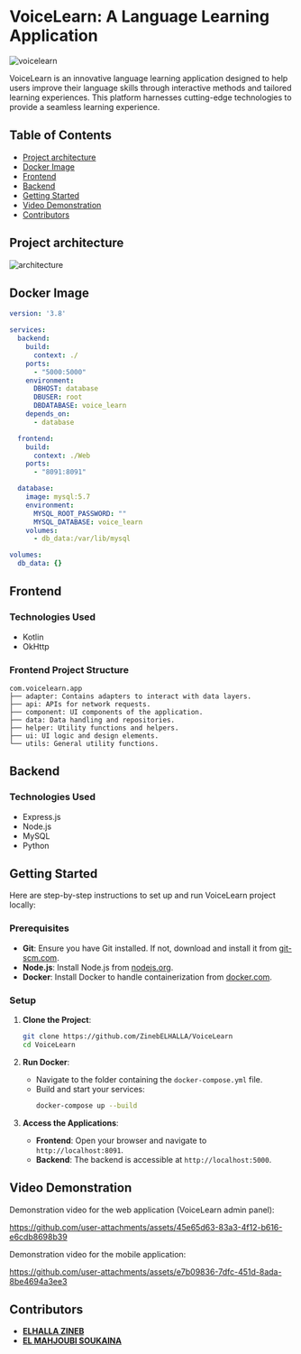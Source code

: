 # VoiceLearn: A Language Learning Application
![voicelearn](https://github.com/user-attachments/assets/2fe100d2-a61f-41f2-93f2-cbb0713c4432)


VoiceLearn is an innovative language learning application designed to help users improve their language skills through interactive methods and tailored learning experiences. This platform harnesses cutting-edge technologies to provide a seamless learning experience.

## Table of Contents
- [Project architecture](#architecture)
- [Docker Image](#docker-image)
- [Frontend](#frontend)
- [Backend](#backend)
- [Getting Started](#getting-started)
- [Video Demonstration](#video-demonstration)
- [Contributors](#Contributors)

## Project architecture

![architecture](https://github.com/user-attachments/assets/13c45c72-9641-410f-b9ba-43d293948ebb)


## Docker Image

```yaml
version: '3.8'

services:
  backend:
    build:
      context: ./
    ports:
      - "5000:5000"
    environment:
      DBHOST: database
      DBUSER: root
      DBDATABASE: voice_learn
    depends_on:
      - database

  frontend:
    build:
      context: ./Web
    ports:
      - "8091:8091"

  database:
    image: mysql:5.7
    environment:
      MYSQL_ROOT_PASSWORD: ""
      MYSQL_DATABASE: voice_learn
    volumes:
      - db_data:/var/lib/mysql

volumes:
  db_data: {}
```

## Frontend

### Technologies Used
- Kotlin
- OkHttp

### Frontend Project Structure
```
com.voicelearn.app
├── adapter: Contains adapters to interact with data layers.
├── api: APIs for network requests.
├── component: UI components of the application.
├── data: Data handling and repositories.
├── helper: Utility functions and helpers.
├── ui: UI logic and design elements.
└── utils: General utility functions.
```

## Backend

### Technologies Used
- Express.js
- Node.js
- MySQL
- Python

## Getting Started

Here are step-by-step instructions to set up and run  VoiceLearn project locally:

### Prerequisites
- **Git**: Ensure you have Git installed. If not, download and install it from [git-scm.com](https://git-scm.com).
- **Node.js**: Install Node.js from [nodejs.org](https://nodejs.org).
- **Docker**: Install Docker to handle containerization from [docker.com](https://www.docker.com).

### Setup

1. **Clone the Project**:
   ```bash
   git clone https://github.com/ZinebELHALLA/VoiceLearn
   cd VoiceLearn
   ```

2. **Run Docker**:
   - Navigate to the folder containing the `docker-compose.yml` file.
   - Build and start your services:
     ```bash
     docker-compose up --build
     ```

3. **Access the Applications**:
   - **Frontend**: Open your browser and navigate to `http://localhost:8091`.
   - **Backend**: The backend is accessible at `http://localhost:5000`.



## Video Demonstration

Demonstration video for the web application (VoiceLearn admin panel):


https://github.com/user-attachments/assets/45e65d63-83a3-4f12-b616-e6cdb8698b39




Demonstration video for the mobile application:


https://github.com/user-attachments/assets/e7b09836-7dfc-451d-8ada-8be4694a3ee3





## Contributors
- [**ELHALLA ZINEB**](https://github.com/ZinebELHALLA)
- [**EL MAHJOUBI SOUKAINA**](https://github.com/elmahjoubisouka)


